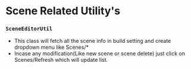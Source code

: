 # Scene Related Utility's

### ``SceneEditorUtil``
- This class will fetch all the scene info in build setting and create dropdown menu like Scenes/*
- Incase any modification(Like new scene or scene delete) just click on Scenes/Refresh which will update list.

